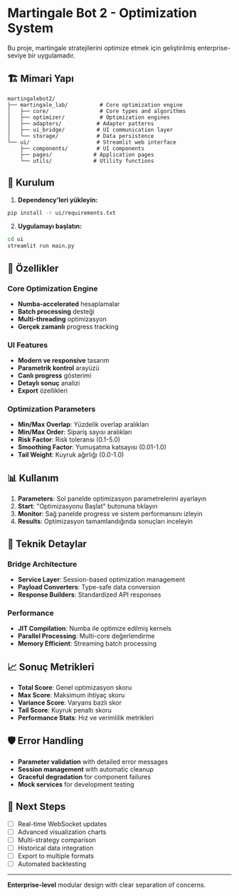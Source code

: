 # Martingale Bot 2 - Optimization System

Bu proje, martingale stratejilerini optimize etmek için geliştirilmiş enterprise-seviye bir uygulamadır.

## 🏗️ Mimari Yapı

```
martingalebot2/
├── martingale_lab/          # Core optimization engine
│   ├── core/                # Core types and algorithms
│   ├── optimizer/           # Optimization engines
│   ├── adapters/           # Adapter patterns
│   ├── ui_bridge/          # UI communication layer
│   └── storage/            # Data persistence
└── ui/                     # Streamlit web interface
    ├── components/         # UI components
    ├── pages/             # Application pages
    └── utils/             # Utility functions
```

## 🚀 Kurulum

1. **Dependency'leri yükleyin:**
```bash
pip install -r ui/requirements.txt
```

2. **Uygulamayı başlatın:**
```bash
cd ui
streamlit run main.py
```

## 🎯 Özellikler

### Core Optimization Engine
- **Numba-accelerated** hesaplamalar
- **Batch processing** desteği
- **Multi-threading** optimizasyon
- **Gerçek zamanlı** progress tracking

### UI Features
- **Modern ve responsive** tasarım
- **Parametrik kontrol** arayüzü
- **Canlı progress** gösterimi
- **Detaylı sonuç** analizi
- **Export** özellikleri

### Optimization Parameters
- **Min/Max Overlap**: Yüzdelik overlap aralıkları
- **Min/Max Order**: Sipariş sayısı aralıkları
- **Risk Factor**: Risk toleransı (0.1-5.0)
- **Smoothing Factor**: Yumuşatma katsayısı (0.01-1.0)
- **Tail Weight**: Kuyruk ağırlığı (0.0-1.0)

## 📊 Kullanım

1. **Parameters**: Sol panelde optimizasyon parametrelerini ayarlayın
2. **Start**: "Optimizasyonu Başlat" butonuna tıklayın
3. **Monitor**: Sağ panelde progress ve sistem performansını izleyin
4. **Results**: Optimizasyon tamamlandığında sonuçları inceleyin

## 🔧 Teknik Detaylar

### Bridge Architecture
- **Service Layer**: Session-based optimization management
- **Payload Converters**: Type-safe data conversion
- **Response Builders**: Standardized API responses

### Performance
- **JIT Compilation**: Numba ile optimize edilmiş kernels
- **Parallel Processing**: Multi-core değerlendirme
- **Memory Efficient**: Streaming batch processing

## 📈 Sonuç Metrikleri

- **Total Score**: Genel optimizasyon skoru
- **Max Score**: Maksimum ihtiyaç skoru
- **Variance Score**: Varyans bazlı skor
- **Tail Score**: Kuyruk penaltı skoru
- **Performance Stats**: Hız ve verimlilik metrikleri

## 🛡️ Error Handling

- **Parameter validation** with detailed error messages
- **Session management** with automatic cleanup
- **Graceful degradation** for component failures
- **Mock services** for development testing

## 🔮 Next Steps

- [ ] Real-time WebSocket updates
- [ ] Advanced visualization charts
- [ ] Multi-strategy comparison
- [ ] Historical data integration
- [ ] Export to multiple formats
- [ ] Automated backtesting

---

**Enterprise-level** modular design with clear separation of concerns.
